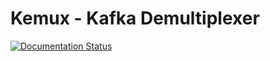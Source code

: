 # Kemux - Kafka Demultiplexer

[![Documentation Status](https://readthedocs.org/projects/kemux/badge/?version=latest)](https://kemux.readthedocs.io/en/latest/?badge=latest)

